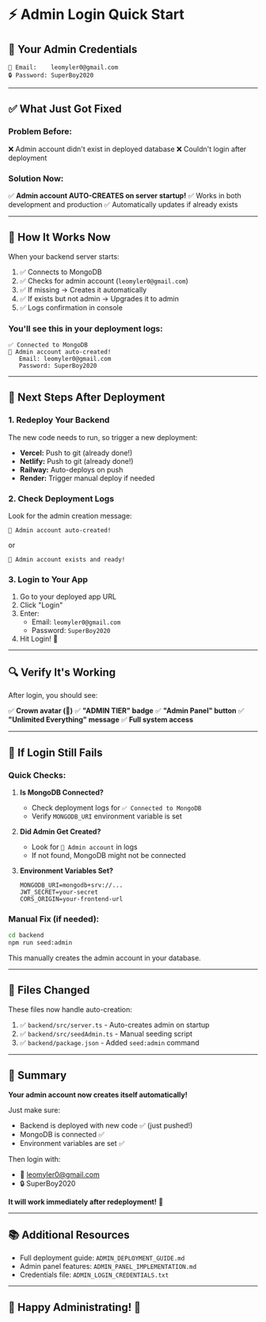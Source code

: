 # ⚡ Admin Login Quick Start

## 🎯 Your Admin Credentials

```
📧 Email:    leomyler0@gmail.com
🔒 Password: SuperBoy2020
```

---

## ✅ What Just Got Fixed

### Problem Before:
❌ Admin account didn't exist in deployed database
❌ Couldn't login after deployment

### Solution Now:
✅ **Admin account AUTO-CREATES on server startup!**
✅ Works in both development and production
✅ Automatically updates if already exists

---

## 🚀 How It Works Now

When your backend server starts:

1. ✅ Connects to MongoDB
2. ✅ Checks for admin account (`leomyler0@gmail.com`)
3. ✅ If missing → Creates it automatically
4. ✅ If exists but not admin → Upgrades it to admin
5. ✅ Logs confirmation in console

### You'll see this in your deployment logs:
```
✅ Connected to MongoDB
👑 Admin account auto-created!
   Email: leomyler0@gmail.com
   Password: SuperBoy2020
```

---

## 📝 Next Steps After Deployment

### 1. Redeploy Your Backend
The new code needs to run, so trigger a new deployment:
- **Vercel:** Push to git (already done!)
- **Netlify:** Push to git (already done!)
- **Railway:** Auto-deploys on push
- **Render:** Trigger manual deploy if needed

### 2. Check Deployment Logs
Look for the admin creation message:
```
👑 Admin account auto-created!
```
or
```
👑 Admin account exists and ready!
```

### 3. Login to Your App
1. Go to your deployed app URL
2. Click "Login"
3. Enter:
   - Email: `leomyler0@gmail.com`
   - Password: `SuperBoy2020`
4. Hit Login! 🎉

---

## 🔍 Verify It's Working

After login, you should see:

✅ **Crown avatar (👑)**
✅ **"ADMIN TIER" badge**
✅ **"Admin Panel" button**
✅ **"Unlimited Everything" message**
✅ **Full system access**

---

## 🐛 If Login Still Fails

### Quick Checks:

1. **Is MongoDB Connected?**
   - Check deployment logs for `✅ Connected to MongoDB`
   - Verify `MONGODB_URI` environment variable is set

2. **Did Admin Get Created?**
   - Look for `👑 Admin account` in logs
   - If not found, MongoDB might not be connected

3. **Environment Variables Set?**
   ```
   MONGODB_URI=mongodb+srv://...
   JWT_SECRET=your-secret
   CORS_ORIGIN=your-frontend-url
   ```

### Manual Fix (if needed):
```bash
cd backend
npm run seed:admin
```

This manually creates the admin account in your database.

---

## 💾 Files Changed

These files now handle auto-creation:

1. ✅ `backend/src/server.ts` - Auto-creates admin on startup
2. ✅ `backend/src/seedAdmin.ts` - Manual seeding script
3. ✅ `backend/package.json` - Added `seed:admin` command

---

## 🎊 Summary

**Your admin account now creates itself automatically!**

Just make sure:
- Backend is deployed with new code ✅ (just pushed!)
- MongoDB is connected ✅
- Environment variables are set ✅

Then login with:
- 📧 leomyler0@gmail.com  
- 🔒 SuperBoy2020

**It will work immediately after redeployment!** 🚀

---

## 📚 Additional Resources

- Full deployment guide: `ADMIN_DEPLOYMENT_GUIDE.md`
- Admin panel features: `ADMIN_PANEL_IMPLEMENTATION.md`
- Credentials file: `ADMIN_LOGIN_CREDENTIALS.txt`

---

## 🎃 Happy Administrating! 👑
